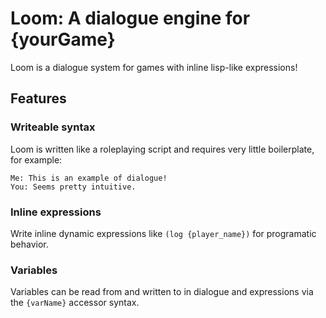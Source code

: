 # Loom: A dialogue engine for {yourGame}
Loom is a dialogue system for games with inline lisp-like expressions!

## Features
### Writeable syntax
Loom is written like a roleplaying script and requires very little boilerplate, for example:
```
Me: This is an example of dialogue!
You: Seems pretty intuitive.
```

### Inline expressions
Write inline dynamic expressions like `(log {player_name})` for programatic behavior.

### Variables
Variables can be read from and written to in dialogue and expressions via the `{varName}` accessor syntax.

